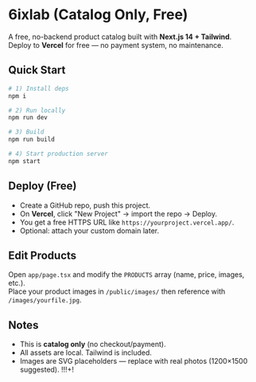 
# 6ixlab (Catalog Only, Free)

A free, no-backend product catalog built with **Next.js 14 + Tailwind**.  
Deploy to **Vercel** for free — no payment system, no maintenance.

## Quick Start
```bash
# 1) Install deps
npm i

# 2) Run locally
npm run dev

# 3) Build
npm run build

# 4) Start production server
npm start
```

## Deploy (Free)
- Create a GitHub repo, push this project.
- On **Vercel**, click "New Project" → import the repo → Deploy.
- You get a free HTTPS URL like `https://yourproject.vercel.app/`.
- Optional: attach your custom domain later.

## Edit Products
Open `app/page.tsx` and modify the `PRODUCTS` array (name, price, images, etc.).  
Place your product images in `/public/images/` then reference with `/images/yourfile.jpg`.

## Notes
- This is **catalog only** (no checkout/payment).
- All assets are local. Tailwind is included.
- Images are SVG placeholders — replace with real photos (1200×1500 suggested).
!!!+!
